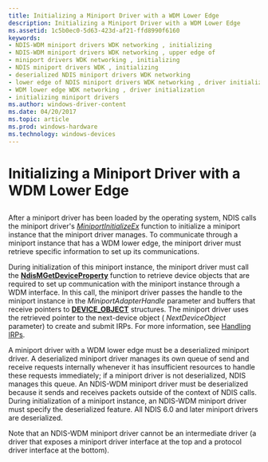 ```yaml
---
title: Initializing a Miniport Driver with a WDM Lower Edge
description: Initializing a Miniport Driver with a WDM Lower Edge
ms.assetid: 1c5b0ec0-5d63-423d-af21-ffd8990f6160
keywords:
- NDIS-WDM miniport drivers WDK networking , initializing
- NDIS-WDM miniport drivers WDK networking , upper edge of
- miniport drivers WDK networking , initializing
- NDIS miniport drivers WDK , initializing
- deserialized NDIS miniport drivers WDK networking
- lower edge of NDIS miniport drivers WDK networking , driver initialization
- WDM lower edge WDK networking , driver initialization
- initializing miniport drivers
ms.author: windows-driver-content
ms.date: 04/20/2017
ms.topic: article
ms.prod: windows-hardware
ms.technology: windows-devices
---
```


# Initializing a Miniport Driver with a WDM Lower Edge


## <a href="" id="ddk-initializing-a-miniport-driver-with-a-wdm-lower-edge-ng"></a>


After a miniport driver has been loaded by the operating system, NDIS calls the miniport driver's [*MiniportInitializeEx*](https://msdn.microsoft.com/library/windows/hardware/ff559389) function to initialize a miniport instance that the miniport driver manages. To communicate through a miniport instance that has a WDM lower edge, the miniport driver must retrieve specific information to set up its communications.

During initialization of this miniport instance, the miniport driver must call the [**NdisMGetDeviceProperty**](https://msdn.microsoft.com/library/windows/hardware/ff563592) function to retrieve device objects that are required to set up communication with the miniport instance through a WDM interface. In this call, the miniport driver passes the handle to the miniport instance in the *MiniportAdapterHandle* parameter and buffers that receive pointers to [**DEVICE\_OBJECT**](https://msdn.microsoft.com/library/windows/hardware/ff543147) structures. The miniport driver uses the retrieved pointer to the next-device object ( *NextDeviceObject* parameter) to create and submit IRPs. For more information, see [Handling IRPs](https://msdn.microsoft.com/library/windows/hardware/ff546847).

A miniport driver with a WDM lower edge must be a deserialized miniport driver. A deserialized miniport driver manages its own queue of send and receive requests internally whenever it has insufficient resources to handle these requests immediately; if a miniport driver is not deserialized, NDIS manages this queue. An NDIS-WDM miniport driver must be deserialized because it sends and receives packets outside of the context of NDIS calls. During initialization of a miniport instance, an NDIS-WDM miniport driver must specify the deserialized feature. All NDIS 6.0 and later miniport drivers are deserialized.

Note that an NDIS-WDM miniport driver cannot be an intermediate driver (a driver that exposes a miniport driver interface at the top and a protocol driver interface at the bottom).

 

 





